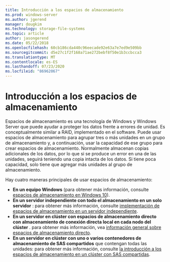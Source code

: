 ```yaml
---
title: Introducción a los espacios de almacenamiento
ms.prod: windows-server
ms.author: jgerend
manager: dougkim
ms.technology: storage-file-systems
ms.topic: article
author: jasongerend
ms.date: 05/22/2018
ms.openlocfilehash: 60cb186cda440c96eecade92e63a7e7ed9e509bb
ms.sourcegitcommit: d5e27c1f2f168a71ae272bebf8f50e1b3ccbcca3
ms.translationtype: MT
ms.contentlocale: es-ES
ms.lasthandoff: 07/23/2020
ms.locfileid: "86962067"
---
```

# <a name="storage-spaces-overview"></a>Introducción a los espacios de almacenamiento

Espacios de almacenamiento es una tecnología de Windows y Windows Server que puede ayudar a proteger los datos frente a errores de unidad. Es conceptualmente similar a RAID, implementado en el software. Puede usar espacios de almacenamiento para agrupar tres o más unidades en un grupo de almacenamiento y, a continuación, usar la capacidad de ese grupo para crear espacios de almacenamiento. Normalmente almacenan copias adicionales de los datos, por lo que si se produce un error en una de las unidades, seguirá teniendo una copia intacta de los datos. Si tiene poca capacidad, solo tiene que agregar más unidades al grupo de almacenamiento.

Hay cuatro maneras principales de usar espacios de almacenamiento:

- **En un equipo Windows** (para obtener más información, consulte [espacios de almacenamiento en Windows 10](https://windows.microsoft.com/windows-10/storage-spaces-windows-10)).
- **En un servidor independiente con todo el almacenamiento en un solo servidor** : para obtener más información, consulte [implementación de espacios de almacenamiento en un servidor independiente](deploy-standalone-storage-spaces.md).
- **En un servidor en clúster con espacios de almacenamiento directo con almacenamiento de conexión directa local en cada nodo del clúster** . para obtener más información, vea [información general sobre espacios de almacenamiento directo](storage-spaces-direct-overview.md).
- **En un servidor en clúster con uno o varios contenedores de almacenamiento de SAS compartidos** que contengan todas las unidades: para obtener más información, consulte [la introducción a los espacios de almacenamiento en un clúster con SAS compartidas](/previous-versions/windows/it-pro/windows-server-2012-r2-and-2012/hh831739(v%3dws.11)).
